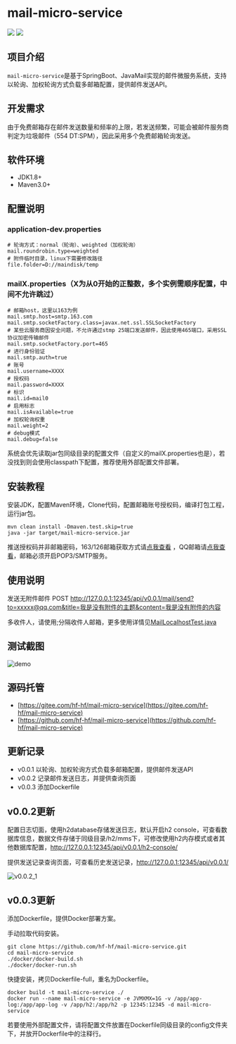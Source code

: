 # mail-micro-service

<p align="left">
    <a>
    	<img src="https://img.shields.io/badge/JDK-1.8+-brightgreen.svg" >
    	<img src="https://img.shields.io/badge/SpringBoot-2.1.0-green.svg" >
    </a>
</p>

## 项目介绍
`mail-micro-service`是基于SpringBoot、JavaMail实现的邮件微服务系统，支持以轮询、加权轮询方式负载多邮箱配置，提供邮件发送API。

## 开发需求
由于免费邮箱存在邮件发送数量和频率的上限，若发送频繁，可能会被邮件服务商判定为垃圾邮件（554 DT:SPM），因此采用多个免费邮箱轮询发送。

## 软件环境
- JDK1.8+
- Maven3.0+

## 配置说明

### application-dev.properties
```
# 轮询方式：normal（轮询）、weighted（加权轮询）
mail.roundrobin.type=weighted
# 附件临时目录，linux下需要修改路径
file.folder=D://maindisk/temp
```

### mailX.properties（X为从0开始的正整数，多个实例需顺序配置，中间不允许跳过）
```
# 邮箱host，这里以163为例
mail.smtp.host=smtp.163.com
mail.smtp.socketFactory.class=javax.net.ssl.SSLSocketFactory
# 某些云服务商因安全问题，不允许通过stmp 25端口发送邮件，因此使用465端口，采用SSL协议加密传输邮件
mail.smtp.socketFactory.port=465
# 进行身份验证
mail.smtp.auth=true
# 账号
mail.username=XXXX
# 授权码
mail.password=XXXX
# 标识
mail.id=mail0
# 启用标志
mail.isAvailable=true
# 加权轮询权重
mail.weight=2
# debug模式
mail.debug=false
```

系统会优先读取jar包同级目录的配置文件（自定义的mailX.properties也是），若没找到则会使用classpath下配置，推荐使用外部配置文件部署。

## 安装教程
安装JDK，配置Maven环境，Clone代码，配置邮箱账号授权码，编译打包工程，运行jar包。

```
mvn clean install -Dmaven.test.skip=true
java -jar target/mail-micro-service.jar
```

推送授权码并非邮箱密码，163/126邮箱获取方式请[点我查看](http://help.163.com/10/0312/13/61J0LI3200752CLQ.html) ，QQ邮箱请[点我查看](https://jingyan.baidu.com/article/90895e0f2af42664ec6b0b14.html)，邮箱必须开启POP3/SMTP服务。

## 使用说明
发送无附件邮件
POST http://127.0.0.1:12345/api/v0.0.1/mail/send?to=xxxxx@qq.com&title=我是没有附件的主题&content=我是没有附件的内容

多收件人，请使用;分隔收件人邮箱，更多使用详情见[MailLocalhostTest.java](/src/test/java/top/mail/MailLocalhostTest.java)

## 测试截图
![demo](/images/demo.gif)

## 源码托管
- [https://gitee.com/hf-hf/mail-micro-service](https://gitee.com/hf-hf/mail-micro-service)
- [https://github.com/hf-hf/mail-micro-service](https://github.com/hf-hf/mail-micro-service)

## 更新记录
- v0.0.1 以轮询、加权轮询方式负载多邮箱配置，提供邮件发送API
- v0.0.2 记录邮件发送日志，并提供查询页面
- v0.0.3 添加Dockerfile

## v0.0.2更新
配置日志切面，使用h2database存储发送日志，默认开启h2 console，可查看数据库信息，数据文件存储于同级目录/h2/mms下，可修改使用h2内存模式或者其他数据库配置，http://127.0.0.1:12345/api/v0.0.1/h2-console/

提供发送记录查询页面，可查看历史发送记录，http://127.0.0.1:12345/api/v0.0.1/

![v0.0.2_1](/images/v0.0.2_1.png)

## v0.0.3更新
添加Dockerfile，提供Docker部署方案。

手动拉取代码安装。
```
git clone https://github.com/hf-hf/mail-micro-service.git
cd mail-micro-service
./docker/docker-build.sh
./docker/docker-run.sh
```

快捷安装，拷贝Dockerfile-full，重名为Dockerfile。
```
docker build -t mail-micro-service ./
docker run --name mail-micro-service -e JVMXMX=1G -v /app/app-log:/app/app-log -v /app/h2:/app/h2 -p 12345:12345 -d mail-micro-service
```

若要使用外部配置文件，请将配置文件放置在Dockerfile同级目录的config文件夹下，并放开Dockerfile中的注释行。
